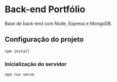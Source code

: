 # Back-end Portfólio

Base de back-end com Node, Express e MongoDB.

## Configuração do projeto

```
npm install
```

### Inicialização do servidor

```
npm run serve
```
